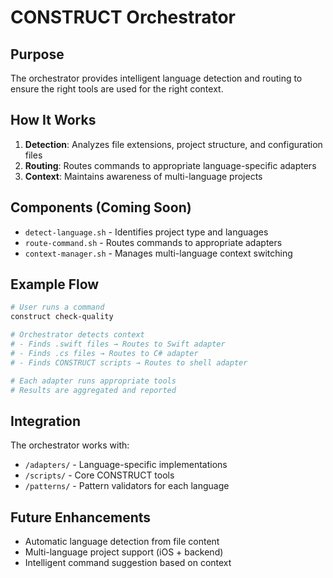# CONSTRUCT Orchestrator

## Purpose

The orchestrator provides intelligent language detection and routing to ensure the right tools are used for the right context.

## How It Works

1. **Detection**: Analyzes file extensions, project structure, and configuration files
2. **Routing**: Routes commands to appropriate language-specific adapters
3. **Context**: Maintains awareness of multi-language projects

## Components (Coming Soon)

- `detect-language.sh` - Identifies project type and languages
- `route-command.sh` - Routes commands to appropriate adapters
- `context-manager.sh` - Manages multi-language context switching

## Example Flow

```bash
# User runs a command
construct check-quality

# Orchestrator detects context
# - Finds .swift files → Routes to Swift adapter
# - Finds .cs files → Routes to C# adapter
# - Finds CONSTRUCT scripts → Routes to shell adapter

# Each adapter runs appropriate tools
# Results are aggregated and reported
```

## Integration

The orchestrator works with:
- `/adapters/` - Language-specific implementations
- `/scripts/` - Core CONSTRUCT tools
- `/patterns/` - Pattern validators for each language

## Future Enhancements

- Automatic language detection from file content
- Multi-language project support (iOS + backend)
- Intelligent command suggestion based on context
